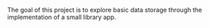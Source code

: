 The goal of this project is to explore basic data storage through the implementation of a small library app.